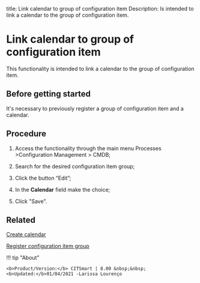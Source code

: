 title: Link calendar to group of configuration item
Description: Is intended to link a calendar to the group of configuration item.
# Link calendar to group of configuration item

This functionality is intended to link a calendar to the group of configuration item.

Before getting started
--------------------------

It's necessary to previously register a group of configuration item and a
calendar.

Procedure
-------------

1.  Access the functionality through the main menu Processes \>Configuration
    Management \> CMDB;

2.  Search for the desired configuration item group;

3.  Click the button “Edit”;

4.  In the **Calendar** field make the choice;

5.  Click "Save".

Related
-----------

[Create calendar](/en-us/citsmart-platform-8/platform-administration/time/create-calendar.html)

[Register configuration item group](/en-us/citsmart-platform-8/processes/configuration/configuration/register-configuration-item-group.html)


!!! tip "About"

    <b>Product/Version:</b> CITSmart | 8.00 &nbsp;&nbsp;
    <b>Updated:</b>01/04/2021 -Larissa Lourenço

